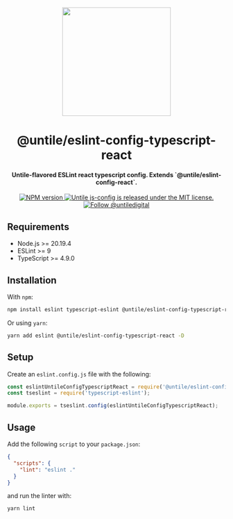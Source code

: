 <p align="center">
  <br><img width="250" src="https://untile.pt/logo.png" /><br>
</p>

<h1 align="center">
  @untile/eslint-config-typescript-react
</h1>

<h4 align="center">
  Untile-flavored ESLint react typescript config. Extends `@untile/eslint-config-react`.
</h4>

<p align="center">
  <a href="https://www.npmjs.com/package/@untile/eslint-config-typescript-react">
    <img src="https://img.shields.io/npm/v/@untile/eslint-config-typescript-react.svg?style=for-the-badge" alt="NPM version" />
  </a>
  <a href="https://github.com/untile/js-configs/blob/main/LICENSE">
    <img src="https://img.shields.io/badge/license-MIT-blue.svg?style=for-the-badge" alt="Untile js-config is released under the MIT license." />
  </a>
  <a href="https://twitter.com/intent/follow?screen_name=untiledigital">
    <img src="https://img.shields.io/twitter/follow/untiledigital.svg?label=Follow%20@untiledigital&style=for-the-badge" alt="Follow @untiledigital" />
  </a>
</p>

## Requirements

- Node.js >= 20.19.4
- ESLint >= 9
- TypeScript >= 4.9.0

## Installation

With `npm`:

```sh
npm install eslint typescript-eslint @untile/eslint-config-typescript-react --save-dev
```

Or using `yarn`:

```sh
yarn add eslint @untile/eslint-config-typescript-react -D
```

## Setup

Create an `eslint.config.js` file with the following:

```js
const eslintUntileConfigTypescriptReact = require('@untile/eslint-config-typescript-react');
const tseslint = require('typescript-eslint');

module.exports = tseslint.config(eslintUntileConfigTypescriptReact);
```

## Usage

Add the following `script` to your `package.json`:

```json
{
  "scripts": {
    "lint": "eslint ."
  }
}
```

and run the linter with:

```sh
yarn lint
```
